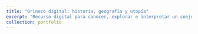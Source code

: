 ```yaml
---
title: "Orinoco digital: historia, geografía y utopía"
excerpt: "Recurso digital para conocer, explorar e interpretar un conjunto de documentos históricos del siglo dieziocho conectados a la historia de las regiones orientales del virreinato del Nuevo Reino de Granada y en particular con el río Orinoco.<br/><img src='/images/Mapa_Gumilla.png'>"
collection: portfolio
---
```





